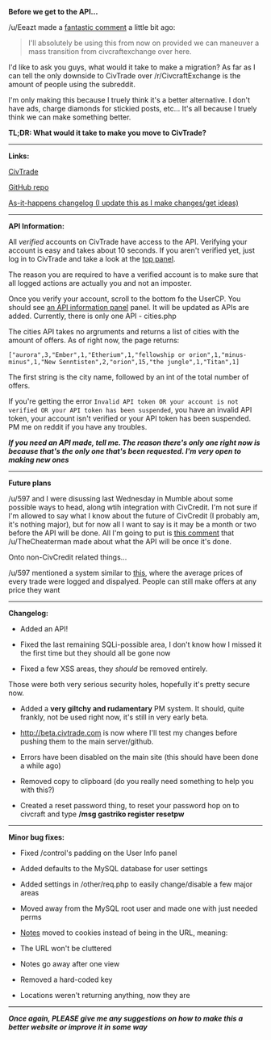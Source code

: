 **Before we get to the API...** 

/u/Eeazt made a [fantastic comment](https://www.reddit.com/r/Civcraft/comments/2l01n6/civtrade_is_now_open_source_last_30_hours_of/clqucvw) a little bit ago:

>I'll absolutely be using this from now on provided we can maneuver a mass transition from civcraftexchange over here.

I'd like to ask you guys, what would it take to make a migration? As far as I can tell the only downside to CivTrade over /r/CivcraftExchange is the amount of people using the subreddit.

I'm only making this because I truely think it's a better alternative. I don't have ads, charge diamonds for stickied posts, etc... It's all because I truely think we can make something better. 

**TL;DR: What would it take to make you move to CivTrade?**

----

**Links:**

[CivTrade](http://civtrade.com)

[GitHub repo](https://github.com/minicl55/civtrade)

[As-it-happens changelog (I update this as I make changes/get ideas)](https://github.com/minicl55/civtrade/issues)

----

**API Information:**

All *verified* accounts on CivTrade have access to the API. Verifying your account is easy and takes about 10 seconds. If you aren't verified yet, just log in to CivTrade and take a look at the [top panel](https://i.imgur.com/Cy3bjsO.png).

The reason you are required to have a verified account is to make sure that all logged actions are actually you and not an imposter.

Once you verify your account, scroll to the bottom fo the UserCP. You should see [an API information panel](http://i.imgur.com/2vmcB0I.png) panel. It will be updated as APIs are added. Currently, there is only one API - cities.php

The cities API takes no argruments and returns a list of cities with the amount of offers. As of right now, the page returns:

`["aurora",3,"Ember",1,"Etherium",1,"fellowship or orion",1,"minus-minus",1,"New Senntisten",2,"orion",15,"the jungle",1,"Titan",1]`

The first string is the city name, followed by an int of the total number of offers.

If you're getting the error `Invalid API token OR your account is not verified OR your API token has been suspended`, you have an invalid API token, your account isn't verified or your API token has been suspended. PM me on reddit if you have any troubles.

***If you need an API made, tell me. The reason there's only one right now is because that's the only one that's been requested. I'm very open to making new ones***

----
<a name="plans"></a>
**Future plans**

/u/597 and I were disussing last Wednesday in Mumble about some possible ways to head, along wtih integration with CivCredit. I'm not sure if I'm allowed to say what I know about the future of CivCredit (I probably am, it's nothing major), but for now all I want to say is it may be a month or two before the API will be done. All I'm going to put is [this comment](https://www.reddit.com/r/CivCredit/comments/2kdy2f/api_request/clu29ok) that /u/TheCheaterman made about what the API will be once it's done.

Onto non-CivCredit related things...

/u/597 mentioned a system similar to [this](https://eve-central.com/), where the average prices of every trade were logged and dispalyed. People can still make offers at any price they want 

----

**Changelog:**

- Added an API!

- Fixed the last remaining SQLi-possible area, I don't know how I missed it the first time but they should all be gone now

- Fixed a few XSS areas, they *should* be removed entirely.

Those were both very serious security holes, hopefully it's pretty secure now.

- Added a **very giltchy and rudamentary** PM system. It should, quite frankly, not be used right now, it's still in very early beta.

- http://beta.civtrade.com is now where I'll test my changes before pushing them to the main server/github. 
 
- Errors have been disabled on the main site (this should have been done a while ago)

- Removed copy to clipboard (do you really need something to help you with this?)

- Created a reset password thing, to reset your password hop on to civcraft and type **/msg gastriko register resetpw**

----

**Minor bug fixes:**

- Fixed /control's padding on the User Info panel

- Added defaults to the MySQL database for user settings

- Added settings in /other/req.php to easily change/disable a few major areas

- Moved away from the MySQL root user and made one with just needed perms

- [Notes](https://i.imgur.com/WHTbPaf.png) moved to cookies instead of being in the URL, meaning:

 - The URL won't be cluttered
 
 - Notes go away after one view
 
- Removed a hard-coded key

- Locations weren't returning anything, now they are

----

***Once again, PLEASE give me any suggestions on how to make this a better website or improve it in some way***
